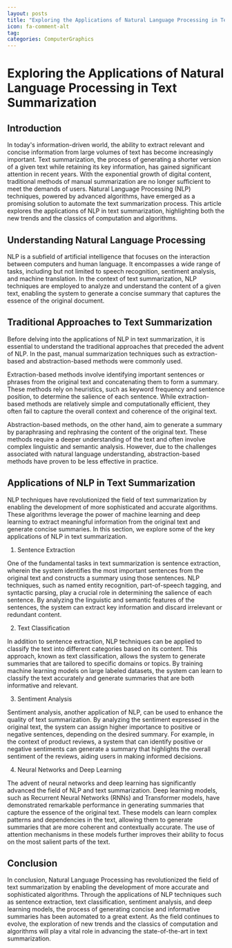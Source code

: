 ```yaml
---
layout: posts
title: "Exploring the Applications of Natural Language Processing in Text Summarization"
icon: fa-comment-alt
tag:      
categories: ComputerGraphics
---
```



# Exploring the Applications of Natural Language Processing in Text Summarization

## Introduction

In today's information-driven world, the ability to extract relevant and concise information from large volumes of text has become increasingly important. Text summarization, the process of generating a shorter version of a given text while retaining its key information, has gained significant attention in recent years. With the exponential growth of digital content, traditional methods of manual summarization are no longer sufficient to meet the demands of users. Natural Language Processing (NLP) techniques, powered by advanced algorithms, have emerged as a promising solution to automate the text summarization process. This article explores the applications of NLP in text summarization, highlighting both the new trends and the classics of computation and algorithms.

## Understanding Natural Language Processing

NLP is a subfield of artificial intelligence that focuses on the interaction between computers and human language. It encompasses a wide range of tasks, including but not limited to speech recognition, sentiment analysis, and machine translation. In the context of text summarization, NLP techniques are employed to analyze and understand the content of a given text, enabling the system to generate a concise summary that captures the essence of the original document.

## Traditional Approaches to Text Summarization

Before delving into the applications of NLP in text summarization, it is essential to understand the traditional approaches that preceded the advent of NLP. In the past, manual summarization techniques such as extraction-based and abstraction-based methods were commonly used.

Extraction-based methods involve identifying important sentences or phrases from the original text and concatenating them to form a summary. These methods rely on heuristics, such as keyword frequency and sentence position, to determine the salience of each sentence. While extraction-based methods are relatively simple and computationally efficient, they often fail to capture the overall context and coherence of the original text.

Abstraction-based methods, on the other hand, aim to generate a summary by paraphrasing and rephrasing the content of the original text. These methods require a deeper understanding of the text and often involve complex linguistic and semantic analysis. However, due to the challenges associated with natural language understanding, abstraction-based methods have proven to be less effective in practice.

## Applications of NLP in Text Summarization

NLP techniques have revolutionized the field of text summarization by enabling the development of more sophisticated and accurate algorithms. These algorithms leverage the power of machine learning and deep learning to extract meaningful information from the original text and generate concise summaries. In this section, we explore some of the key applications of NLP in text summarization.

1. Sentence Extraction

One of the fundamental tasks in text summarization is sentence extraction, wherein the system identifies the most important sentences from the original text and constructs a summary using those sentences. NLP techniques, such as named entity recognition, part-of-speech tagging, and syntactic parsing, play a crucial role in determining the salience of each sentence. By analyzing the linguistic and semantic features of the sentences, the system can extract key information and discard irrelevant or redundant content.

2. Text Classification

In addition to sentence extraction, NLP techniques can be applied to classify the text into different categories based on its content. This approach, known as text classification, allows the system to generate summaries that are tailored to specific domains or topics. By training machine learning models on large labeled datasets, the system can learn to classify the text accurately and generate summaries that are both informative and relevant.

3. Sentiment Analysis

Sentiment analysis, another application of NLP, can be used to enhance the quality of text summarization. By analyzing the sentiment expressed in the original text, the system can assign higher importance to positive or negative sentences, depending on the desired summary. For example, in the context of product reviews, a system that can identify positive or negative sentiments can generate a summary that highlights the overall sentiment of the reviews, aiding users in making informed decisions.

4. Neural Networks and Deep Learning

The advent of neural networks and deep learning has significantly advanced the field of NLP and text summarization. Deep learning models, such as Recurrent Neural Networks (RNNs) and Transformer models, have demonstrated remarkable performance in generating summaries that capture the essence of the original text. These models can learn complex patterns and dependencies in the text, allowing them to generate summaries that are more coherent and contextually accurate. The use of attention mechanisms in these models further improves their ability to focus on the most salient parts of the text.

## Conclusion

In conclusion, Natural Language Processing has revolutionized the field of text summarization by enabling the development of more accurate and sophisticated algorithms. Through the applications of NLP techniques such as sentence extraction, text classification, sentiment analysis, and deep learning models, the process of generating concise and informative summaries has been automated to a great extent. As the field continues to evolve, the exploration of new trends and the classics of computation and algorithms will play a vital role in advancing the state-of-the-art in text summarization.